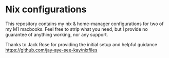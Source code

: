 # Nix configurations

This repository contains my nix & home-manager configurations for two of my M1 macbooks.
Feel free to strip what you need, but I provide no guarantee of anything working, nor any support.

Thanks to Jack Rose for providing the initial setup and helpful guidance
https://github.com/jay-aye-see-kay/nixfiles
